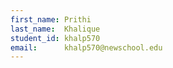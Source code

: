 ```yaml
---
first_name: Prithi
last_name:  Khalique
student_id: khalp570
email:      khalp570@newschool.edu
---
```

